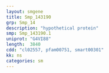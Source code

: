 ```yaml
---
layout: smgene
title: Smp_143190
grp: Smp_14
description: "hypothetical protein"
smp: Smp_143190.1
uniprot: "G4VI88"
length:  3840
cdd: "cl02557, pfam00751, smart00301"
kk: ns
categories: sm
---
```

